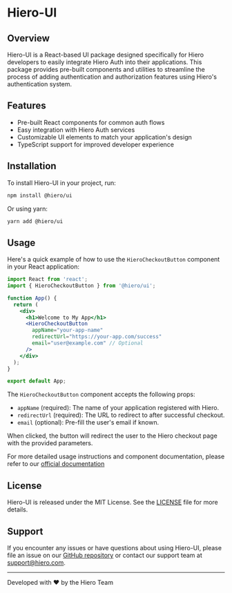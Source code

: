 # Hiero-UI

## Overview

Hiero-UI is a React-based UI package designed specifically for Hiero developers to easily integrate Hiero Auth into their applications. This package provides pre-built components and utilities to streamline the process of adding authentication and authorization features using Hiero's authentication system.

## Features

- Pre-built React components for common auth flows
- Easy integration with Hiero Auth services
- Customizable UI elements to match your application's design
- TypeScript support for improved developer experience

## Installation

To install Hiero-UI in your project, run:

```bash
npm install @hiero/ui
```

Or using yarn:

```bash
yarn add @hiero/ui
```

## Usage

Here's a quick example of how to use the `HieroCheckoutButton` component in your React application:

```jsx
import React from 'react';
import { HieroCheckoutButton } from '@hiero/ui';

function App() {
  return (
    <div>
      <h1>Welcome to My App</h1>
      <HieroCheckoutButton 
        appName="your-app-name"
        redirectUrl="https://your-app.com/success"
        email="user@example.com" // Optional
      />
    </div>
  );
}

export default App;
```

The `HieroCheckoutButton` component accepts the following props:

- `appName` (required): The name of your application registered with Hiero.
- `redirectUrl` (required): The URL to redirect to after successful checkout.
- `email` (optional): Pre-fill the user's email if known.

When clicked, the button will redirect the user to the Hiero checkout page with the provided parameters.

For more detailed usage instructions and component documentation, please refer to our [official documentation](https://hiero.gl/docs)

## License

Hiero-UI is released under the MIT License. See the [LICENSE](LICENSE) file for more details.

## Support

If you encounter any issues or have questions about using Hiero-UI, please file an issue on our [GitHub repository](https://github.com/Hiero-Team/hiero-ui/issues) or contact our support team at support@hiero.com.

---

Developed with ❤️ by the Hiero Team
